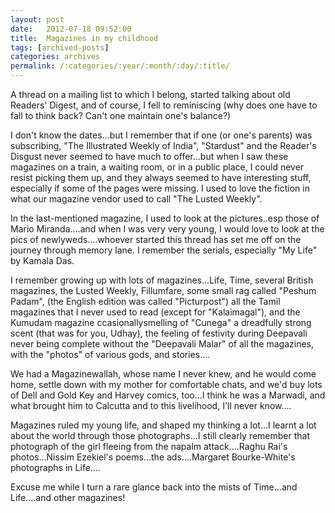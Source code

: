 ```yaml
---
layout: post
date:	2012-07-18 09:52:00
title:  Magazines in my childhood
tags: [archived-posts]
categories: archives
permalink: /:categories/:year/:month/:day/:title/
---
```

A thread on a mailing list to which I belong, started talking about old Readers' Digest, and of course, I fell to reminiscing (why does one have to fall to think back? Can't one maintain one's balance?)


I don't know the dates...but I remember that if one (or one's parents) was subscribing, "The Illustrated Weekly of India", "Stardust" and the Reader's Disgust never seemed to have much to offer...but when I saw these magazines on a train, a waiting room, or in a public place, I could never resist picking them up, and they always seemed to have
interesting stuff, especially if some of the pages were missing. I used to love the fiction in what our magazine vendor used to call "The Lusted Weekly".

In the last-mentioned magazine, I used to look at the pictures..esp those of Mario
Miranda....and when I was very   very young, I would love to look at the pics of newlyweds....whoever started this thread has set me off on the journey through memory lane. I remember the serials, especially "My Life" by Kamala Das.

I remember growing up with lots of magazines...Life, Time, several British magazines, the Lusted Weekly, Fillumfare,  some small rag called "Peshum Padam", (the English edition was called "Picturpost") all the Tamil magazines that I never used to read (except for "Kalaimagal"), and the Kumudam magazine
ccasionallysmelling of "Cunega" a dreadfully strong scent (that was  for you, Udhay), the feeling of festivity during Deepavali never being complete without the "Deepavali Malar" of all the magazines, with the "photos" of various gods, and stories....

We had a Magazinewallah, whose name I never knew, and he would come home, settle down with my mother for comfortable chats, and we'd buy lots of Dell and Gold Key and Harvey comics, too...I think he was a Marwadi, and what brought him to Calcutta and to this livelihood, I'll never know....

Magazines ruled my young life, and shaped my thinking a lot...I learnt a lot about the world through those photographs...I still clearly remember that photograph of the girl fleeing from the napalm attack....Raghu Rai's photos...Nissim Ezekiel's poems...the ads....Margaret Bourke-White's photographs in Life....

Excuse me while I turn a rare glance back into the mists of Time...and Life....and other magazines!
